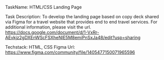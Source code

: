 TaskName: HTML/CSS Landing Page

Task Description: To develop the landing page based on copy deck shared via Figma for a travel website that provides end to end travel services.
For additional information, please visit the url.
https://docs.google.com/document/d/1-VxRr-AEvkjz2gDXEnWScFSXheNlE5M8emiPnSxJa48/edit?usp=sharing

Techstack: HTML, CSS
Figma Url: https://www.figma.com/community/file/1405477150071965596
